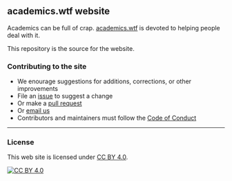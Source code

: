 ## academics.wtf website

Academics can be full of crap. [academics.wtf](https://academics.wtf) is devoted to helping people
deal with it.

This repository is the source for the website.

### Contributing to the site

- We enourage suggestions for additions, corrections, or other
  improvements
- File an [issue](https://github.com/kbroman/academics.wtf/issues) to
  suggest a change
- Or make a [pull request](https://github.com/kbroman/academics.wtf/pulls)
- Or [email us](mailto:karl@academics.wtf)
- Contributors and maintainers must follow the [Code of Conduct](CODE_OF_CONDUCT.md)

---

### License

This web site is licensed under
[CC BY 4.0](https://creativecommons.org/licenses/by/4.0/).

[![CC BY 4.0](https://licensebuttons.net/l/by/4.0/88x31.png)](https://creativecommons.org/licenses/by/4.0/)
